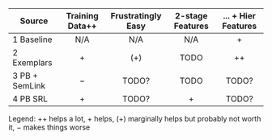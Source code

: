 |Source             |Training Data++|Frustratingly Easy|2-stage Features| ... + Hier Features |
|--------------------|:--------------------:|:----------------------:|:----------------------:|:-----------------------:|
|1 Baseline          |    N/A                |  N/A                     |  N/A                   |   +                      |          
|2 Exemplars       |        +                |  (+)                      |    TODO             |  ++                    |
|3 PB + SemLink |       −                 | TODO?                |   TODO              |  TODO?            |
|4 PB SRL           |       +                 | TODO?                |  +                       |  TODO?            |

Legend: ++ helps a lot, + helps, (+) marginally helps but probably not worth it, − makes things worse
